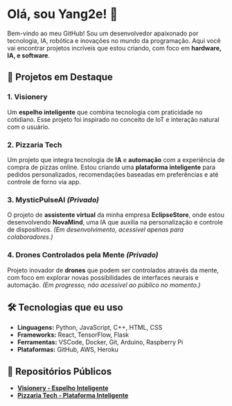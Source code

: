 # Olá, sou Yang2e! 👋

Bem-vindo ao meu GitHub! Sou um desenvolvedor apaixonado por tecnologia, IA, robótica e inovações no mundo da programação. Aqui você vai encontrar projetos incríveis que estou criando, com foco em **hardware, IA, e software**.

## 🚀 Projetos em Destaque

### 1. **Visionery** 
   Um **espelho inteligente** que combina tecnologia com praticidade no cotidiano. Esse projeto foi inspirado no conceito de IoT e interação natural com o usuário.

### 2. **Pizzaria Tech**  
   Um projeto que integra tecnologia de **IA** e **automação** com a experiência de compra de pizzas online. Estou criando uma **plataforma inteligente** para pedidos personalizados, recomendações baseadas em preferências e até controle de forno via app.

### 3. **MysticPulseAI** *(Privado)*  
   O projeto de **assistente virtual** da minha empresa **EclipseStore**, onde estou desenvolvendo **NovaMind**, uma IA que auxilia na personalização e controle de dispositivos. *(Em desenvolvimento, acessível apenas para colaboradores.)*

### 4. **Drones Controlados pela Mente** *(Privado)*  
   Projeto inovador de **drones** que podem ser controlados através da mente, com foco em explorar novas possibilidades de interfaces neurais e automação. *(Em progresso, não acessível ao público no momento.)*

## 🛠️ Tecnologias que eu uso

- **Linguagens:** Python, JavaScript, C++, HTML, CSS
- **Frameworks:** React, TensorFlow, Flask
- **Ferramentas:** VSCode, Docker, Git, Arduino, Raspberry Pi
- **Plataformas:** GitHub, AWS, Heroku

## 📂 Repositórios Públicos

- [**Visionery - Espelho Inteligente**](https://github.com/Yang2e/Visionery)
- [**Pizzaria Tech - Plataforma Inteligente**](https://github.com/Yang2e/PizzariaTech)

